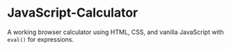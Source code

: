 # JavaScript-Calculator
A working browser calculator using HTML, CSS, and vanilla JavaScript with `eval()` for expressions.
